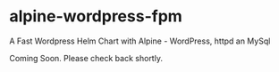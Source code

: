 # alpine-wordpress-fpm
A Fast Wordpress Helm Chart with Alpine - WordPress, httpd an MySql

Coming Soon. Please check back shortly.
